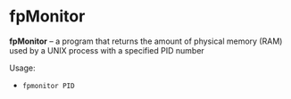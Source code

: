 # fpMonitor

**fpMonitor** – a program that returns the amount of physical memory (RAM) used by a UNIX process with a specified PID number

Usage:
- `fpmonitor PID`